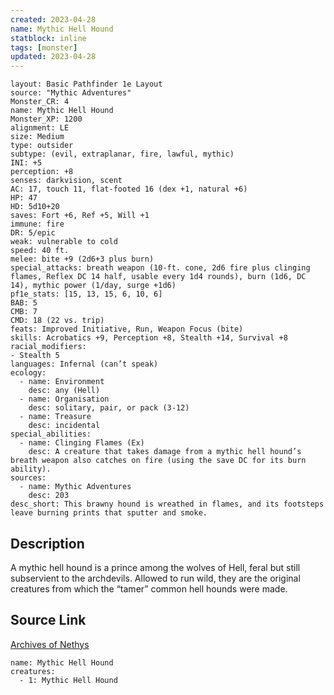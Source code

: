 ```yaml
---
created: 2023-04-28
name: Mythic Hell Hound
statblock: inline
tags: [monster]
updated: 2023-04-28
---
```

```statblock
layout: Basic Pathfinder 1e Layout
source: "Mythic Adventures"
Monster_CR: 4
name: Mythic Hell Hound
Monster_XP: 1200
alignment: LE
size: Medium
type: outsider
subtype: (evil, extraplanar, fire, lawful, mythic)
INI: +5
perception: +8
senses: darkvision, scent
AC: 17, touch 11, flat-footed 16 (dex +1, natural +6)
HP: 47
HD: 5d10+20
saves: Fort +6, Ref +5, Will +1
immune: fire
DR: 5/epic
weak: vulnerable to cold
speed: 40 ft.
melee: bite +9 (2d6+3 plus burn)
special_attacks: breath weapon (10-ft. cone, 2d6 fire plus clinging flames, Reflex DC 14 half, usable every 1d4 rounds), burn (1d6, DC 14), mythic power (1/day, surge +1d6)
pf1e_stats: [15, 13, 15, 6, 10, 6]
BAB: 5
CMB: 7
CMD: 18 (22 vs. trip)
feats: Improved Initiative, Run, Weapon Focus (bite)
skills: Acrobatics +9, Perception +8, Stealth +14, Survival +8
racial_modifiers:
- Stealth 5
languages: Infernal (can’t speak)
ecology:
  - name: Environment
    desc: any (Hell)
  - name: Organisation
    desc: solitary, pair, or pack (3-12)
  - name: Treasure
    desc: incidental
special_abilities:
  - name: Clinging Flames (Ex)
    desc: A creature that takes damage from a mythic hell hound’s breath weapon also catches on fire (using the save DC for its burn ability).
sources:
  - name: Mythic Adventures
    desc: 203
desc_short: This brawny hound is wreathed in flames, and its footsteps leave burning prints that sputter and smoke.
```
## Description
A mythic hell hound is a prince among the wolves of Hell, feral but still subservient to the archdevils. Allowed to run wild, they are the original creatures from which the “tamer” common hell hounds were made.
## Source Link
[Archives of Nethys](https://aonprd.com/MythicMonsterDisplay.aspx?ItemName=Hell%20Hound)
```encounter-table
name: Mythic Hell Hound
creatures:
  - 1: Mythic Hell Hound
```
